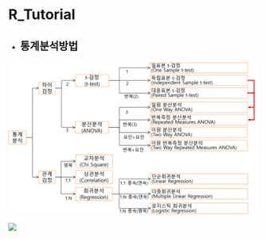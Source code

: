 # R_Tutorial



- 
  ## 통계분석방법


![Statistical_analysis_method](./Image/Statistical_analysis_method.png)

<a href="#"><img src="https://github.com/LEEYOUNGJIN1/R_Tutorial/tree/main/Image/Statistical_analysis_method.png"></a>
